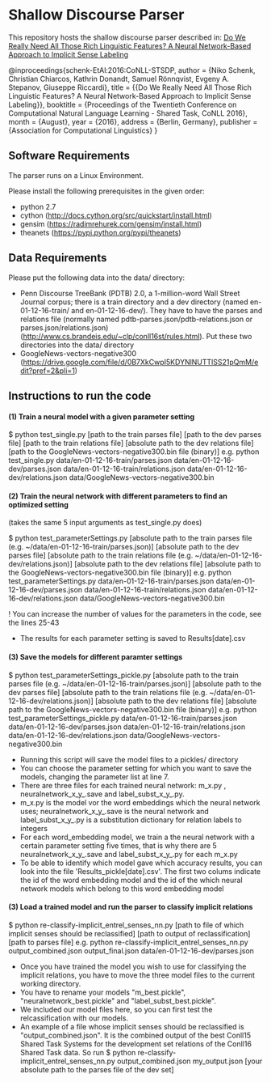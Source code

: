 Shallow Discourse Parser
========================

This repository hosts the shallow discourse parser described in: [Do We Really Need All Those Rich Linguistic Features? A Neural Network-Based Approach to Implicit Sense Labeling](http://www.conll.org/cfp-2016)

@inproceedings{schenk-EtAl:2016:CoNLL-STSDP,
  author    = {Niko Schenk, Christian Chiarcos, Kathrin Donandt, Samuel Rönnqvist, Evgeny A. Stepanov,  Giuseppe Riccardi},
  title     = {{Do We Really Need All Those Rich Linguistic Features? A Neural Network-Based Approach to Implicit Sense Labeling}},
  booktitle = {Proceedings of the Twentieth Conference on Computational Natural Language Learning - Shared Task, CoNLL 2016},
  month     = {August},
  year      = {2016},
  address   = {Berlin, Germany},
  publisher = {Association for Computational Linguistics}
}



## Software Requirements

The parser runs on a Linux Environment.

Please install the following prerequisites in the given order:
- python 2.7
- cython (http://docs.cython.org/src/quickstart/install.html)
- gensim (https://radimrehurek.com/gensim/install.html)
- theanets (https://pypi.python.org/pypi/theanets)


## Data Requirements

Please put the following data into the data/ directory:

- Penn Discourse TreeBank (PDTB) 2.0, a 1-million-word Wall Street Journal corpus; there is a train directory and a dev directory (named en-01-12-16-train/ and en-01-12-16-dev/). They have to have the parses and relations file (normally named pdtb-parses.json/pdtb-relations.json or parses.json/relations.json) (http://www.cs.brandeis.edu/~clp/conll16st/rules.html). Put these two directories into the data/ directory 
- GoogleNews-vectors-negative300 (https://drive.google.com/file/d/0B7XkCwpI5KDYNlNUTTlSS21pQmM/edit?pref=2&pli=1)



## Instructions to run the code

#### (1) Train a neural model with a given parameter setting

$ python test_single.py [path to the train parses file] [path to the dev parses file] [path to the train relations file] [absolute path to the dev relations file] [path to the GoogleNews-vectors-negative300.bin file (binary)]
e.g. python test_single.py data/en-01-12-16-train/parses.json data/en-01-12-16-dev/parses.json data/en-01-12-16-train/relations.json data/en-01-12-16-dev/relations.json data/GoogleNews-vectors-negative300.bin

#### (2) Train the neural network with different parameters to find an optimized setting

(takes the same 5 input arguments as test_single.py does)

$ python test_parameterSettings.py [absolute path to the train parses file (e.g. ~/data/en-01-12-16-train/parses.json)] [absolute path to the dev parses file] [absolute path to the train relations file (e.g. ~/data/en-01-12-16-dev/relations.json)] [absolute path to the dev relations file] [absolute path to the GoogleNews-vectors-negative300.bin file (binary)]
e.g. python test_parameterSettings.py data/en-01-12-16-train/parses.json data/en-01-12-16-dev/parses.json data/en-01-12-16-train/relations.json data/en-01-12-16-dev/relations.json data/GoogleNews-vectors-negative300.bin

! You can increase the number of values for the parameters in the code, see the lines 25-43
- The results for each parameter setting is saved to Results[date].csv

#### (3) Save the models for different paramter settings

$ python test_parameterSettings_pickle.py [absolute path to the train parses file (e.g. ~/data/en-01-12-16-train/parses.json)] [absolute path to the dev parses file] [absolute path to the train relations file (e.g. ~/data/en-01-12-16-dev/relations.json)] [absolute path to the dev relations file] [absolute path to the GoogleNews-vectors-negative300.bin file (binary)]
e.g. python test_parameterSettings_pickle.py data/en-01-12-16-train/parses.json data/en-01-12-16-dev/parses.json data/en-01-12-16-train/relations.json data/en-01-12-16-dev/relations.json data/GoogleNews-vectors-negative300.bin

- Running this script will save the model files to a pickles/ directory
- You can choose the parameter setting for which you want to save the models, changing the parameter list at line 7.
- There are three files for each trained neural network: m_x.py , neuralnetwork_x_y_.save and label_subst_x_y_.py.
- m_x.py is the model vor the word embeddings which the neural network uses; neuralnetwork_x_y_.save is the neural network and label_subst_x_y_.py is a substitution dictionary for relation labels to integers
- For each word_embedding model, we train a the neural network with a certain parameter setting five times, that is why there are 5 neuralnetwork_x_y_.save and label_subst_x_y_.py for each m_x.py
- To be able to identify which model gave which accuracy results, you can look into the file 'Results_pickle[date].csv'. The first two colums indicate the id of the word embedding model and the id of the which neural network models which belong to this word embedding model


#### (3) Load a trained model and run the parser to classify implicit relations

$ python re-classify-implicit_entrel_senses_nn.py [path to file of which implicit senses should be reclassified] [path to output of reclassification] [path to parses file]
e.g. python re-classify-implicit_entrel_senses_nn.py output_combined.json output_final.json data/en-01-12-16-dev/parses.json

- Once you have trained the model you wish to use for classifying the implicit relations, you have to move the three model files to the current working directory.
- You have to rename your models "m_best.pickle", "neuralnetwork_best.pickle" and "label_subst_best.pickle".
- We included our model files here, so you can first test the relcassification with our models. 
- An example of a file whose implicit senses should be reclassified is "output_combined.json". It is the combined output of the best Conll15 Shared Task Systems for the development set relations of the Conll16 Shared Task data. So run $ python re-classify-implicit_entrel_senses_nn.py output_combined.json my_output.json [your absolute path to the parses file of the dev set]

